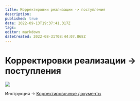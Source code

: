 ```yaml
---
title: Корректировки реализации -> поступления
description: 
published: true
date: 2022-09-13T19:37:41.317Z
tags: 
editor: markdown
dateCreated: 2022-08-31T08:44:07.868Z
---
```


# Корректировки реализации -> поступления

![](<../../../../../.gitbook/assets/image (689).png>)

Инструкция -> [Корректировочные документы](korrektirovochnye-dokumenty.md)
